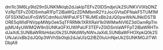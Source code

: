 dm1lc3M6Ly9ld29nSUNKMklqb2dJaklpTEFvZ0lDSndjeUk2SUNKVVlXbDNZVzRpTEFvZ0lDSmhaR1FpT2lBaWQzZDNMbmR2YzJocGVtaDFNakF5TUM1MGF5SXNDaUFnSW5CdmNuUWlPaUF5T1RJMExBb2dJQ0pwWkNJNklDSTBORE5qWldFNVppMWpOek5qTFRRMk1XRXRaV1k0WlMwNVl6Z3dOamRpTmpjMU4yUWlMQW9nSUNKaGFXUWlPaUF3TEFvZ0lDSnVaWFFpT2lBaWRHTndJaXdLSUNBaWRIbHdaU0k2SUNKdWIyNWxJaXdLSUNBaWFHOXpkQ0k2SUNJaUxBb2dJQ0p3WVhSb0lqb2dJaUlzQ2lBZ0luUnNjeUk2SUNKMGJITWlDbjA9

